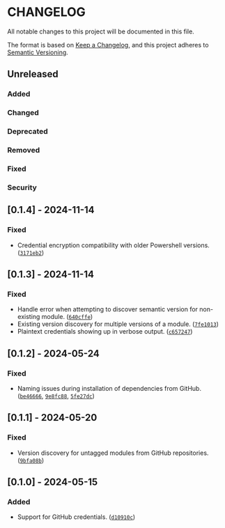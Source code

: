 # CHANGELOG

All notable changes to this project will be documented in this file.

The format is based on [Keep a Changelog](https://keepachangelog.com/en/1.1.0/),
and this project adheres to [Semantic Versioning](https://semver.org/spec/v2.0.0.html).

## Unreleased

### Added

### Changed

### Deprecated

### Removed

### Fixed

### Security

## [0.1.4] - 2024-11-14

### Fixed

- Credential encryption compatibility with older Powershell versions.
  ([`3171eb2`](https://github.com/terminalPoltergeist/Pmirin/commit/3171eb2b67566bf8f6d1d67703fe771f90f2fe90))

## [0.1.3] - 2024-11-14

### Fixed

- Handle error when attempting to discover semantic version for non-existing module. ([`640cffe`](https://github.com/terminalPoltergeist/Pmirin/commit/640cffe83b760489b12f982e01998379e9372494))
- Existing version discovery for multiple versions of a module. ([`7fe1013`](https://github.com/terminalPoltergeist/Pmirin/commit/7fe101300e718b0a1185f83b2715ca934c313f63))
- Plaintext credentials showing up in verbose output. ([`c657247`](https://github.com/terminalPoltergeist/Pmirin/commit/c657247176c32af5d82f7ff407fa14495c296628))

## [0.1.2] - 2024-05-24

### Fixed

- Naming issues during installation of dependencies from GitHub. ([`be46666`](https://github.com/terminalPoltergeist/Pmirin/commit/be466668dded8518c355f24d157bbef42462d756), [`9e8fc88`](https://github.com/terminalPoltergeist/Pmirin/commit/9e8fc884c5c129619acc7d01f536e88fd5d7ddf2), [`5fe27dc`](https://github.com/terminalPoltergeist/Pmirin/commit/5fe27dc246fa6e3e7c7202bca5bf62fb0c42f80e))

## [0.1.1] - 2024-05-20

### Fixed

- Version discovery for untagged modules from GitHub repositories. ([`9bfa08b`](https://github.com/terminalPoltergeist/Pmirin/commit/9bfa08b4eb88856a80fdf039215ca5954abe2e51))

## [0.1.0] - 2024-05-15

### Added

- Support for GitHub credentials. ([`d10910c`](https://github.com/terminalPoltergeist/Pmirin/commit/d10910cb80ff258a3c079a1bf8ac3de45bc33d03))
